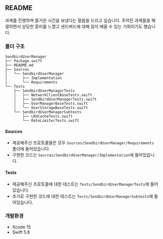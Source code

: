 ## README
과제를 진행하며 즐거운 시간을 보냈다는 말씀을 드리고 싶습니다. 주어진 과제들을 해결하면서 상당한 흥미를 느꼈고 센드버드에 대해 많이 배울 수 있는 기회이기도 했습니다.

### 폴더 구조
```
SendbirdUserManager
├── Package.swift
├── README.md
├── Sources
│   └── SendbirdUserManager
│       ├── Implementation
│       └── Requirements
└── Tests
    ├── SendbirdUserManagerTests
    │   ├── NetworkClientBaseTests.swift
    │   ├── SendbirdUserManagerTests.swift
    │   ├── UserManagerBaseTests.swift
    │   └── UserStorageBaseTests.swift
    └── SendbirdUserManagerSubtests
        ├── LRUCacheTests.swift
        └── RateLimiterTests.swift
```
#### Sources
- 제공해주신 프로토콜들은 모두 `Sources/SendbirdUserManager/Requirements` 폴더에 들어있습니다.
- 구현한 코드는 `Sources/SendbirdUserManager/Implementation`에 들어있습니다.
#### Tests
- 제공해주신 프로토콜에 대한 테스트는 `Tests/SendbirdUserManagerTests`에 들어있습니다.
- 추가로 구현한 코드에 대한 테스트는 `Tests/SendbirdUserManagerSubtests`에 들어있습니다.

### 개발환경
- Xcode 15
- Swift 5.8
